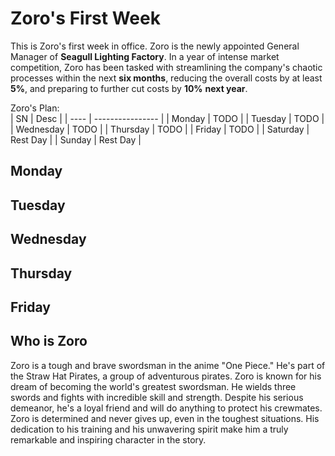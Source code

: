 # Zoro's First Week
This is Zoro's first week in office. Zoro is the newly appointed General Manager of **Seagull Lighting Factory**. In a year of intense market competition, Zoro has been tasked with streamlining the company's chaotic processes within the next **six months**, reducing the overall costs by at least **5%**, and preparing to further cut costs by **10%** **next year**.

Zoro's Plan:  
|  SN   | Desc  |
|  ----  | ----------------  |
| Monday  | TODO |
| Tuesday  | TODO |
| Wednesday  | TODO |
| Thursday  | TODO |
| Friday  | TODO |
| Saturday  | Rest Day |
| Sunday  | Rest Day |

## Monday

## Tuesday

## Wednesday

## Thursday

## Friday


## Who is Zoro
Zoro is a tough and brave swordsman in the anime "One Piece." He's part of the Straw Hat Pirates, a group of adventurous pirates. Zoro is known for his dream of becoming the world's greatest swordsman. He wields three swords and fights with incredible skill and strength. Despite his serious demeanor, he's a loyal friend and will do anything to protect his crewmates. Zoro is determined and never gives up, even in the toughest situations. His dedication to his training and his unwavering spirit make him a truly remarkable and inspiring character in the story.
